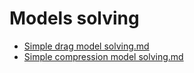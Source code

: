 # Models solving

- [Simple drag model solving.md](Simple_Drag_Model_Solving.md)
- [Simple compression model solving.md](Simple_Compression_Model_Solving.md)
